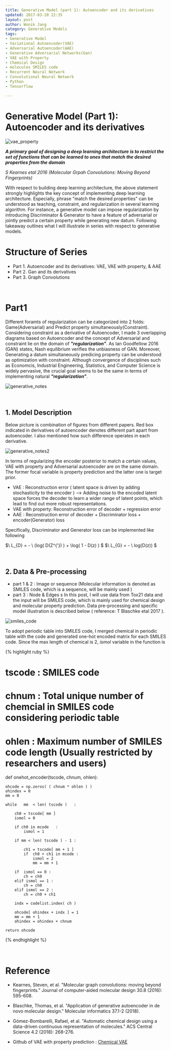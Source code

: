 ```yaml
---
title: Generative Model (part 1): Autoencoder and its derivatives
updated: 2017-03-20 22:35
layout: post
author: Wonik Jang
category: Generative Models
tags:
- Generative Model
- Variational Autoencoder(VAE)
- Adversarial Autoencoder(AAE)
- Generative Adversarial Networks(Gan)
- VAE with Property
- Chemical Design
- molecules SMILES code
- Recurrent Neural Network
- Convolutional Neural Network
- Python
- Tensorflow

---
```


# **Generative Model (Part 1): Autoencoder and its derivatives**

![vae_property](/result_images/vae_property.png  "vae property")

__*A primary goal of designing a deep learning architecture is to restrict the set of functions that can be learned to ones that match the desired properties from the domain*__

*S Kearnes etal 2016 (Molecular Grpah Convolutions: Moving Beyond Fingerprints)*


With respect to building deep learning architecture, the above statement strongly highlights the key concept of implementing deep learning architecture. Especially, phrase "match the desired properties" can be understood as teaching, constraint, and regularization in several learning algorithm. For instance, a generative model can impose regularization by introducing Discriminator & Generator to have a feature of adversarial or jointly predict a certain property while generating new datum. Following takeaway outlines what I will illustrate in series with respect to generative models.

# **Structure of Series**
- Part 1. Autoencoder and its derivatives: VAE, VAE with property, & AAE
- Part 2. Gan and its derivatives
- Part 3. Graph Convolutions

<br/>

# **Part1**

Different foramts of regularization can be categorized into 2 folds: Game(Adversarial) and Predict property simultaneously(Constraint). Considering constraint as a derivative of Autoencoder, I made 3 overlapping diagrams based on Autoencoder and the concept of Adversarial and constraint lie on the domain of __*"regularization"*__.
As Ian Goodfellow 2016 (GAN) states, Nash equilibrium verifies the unbiasness of GAN. Moreover, Generating a datum simultaneously predicing property can be understood as optimization with constraint. Although convergence of disciplines such as Economcis, Industrial Engineering, Statistics, and Computer Science is widely pervasive, the crucial goal seems to be the same in terms of implementing natural __*"regularization"*__.    



![generative_notes](/result_images/generative_notes.png  "generative notes")

<br/>


## **1. Model Description**

Below picture is combination of figures from different papers. Red box indicated in derivatives of autoencoder denotes different part apart from autoencoder. I also mentioned how such difference operates in each derivative.

![generative_notes2](/result_images/generative_notes2.png  "generative notes2")

In terms of regularizing the encoder posterior to match a certain values, VAE with property and Adversarial autoencoder are on the same domain. The former focal variable is property prediction and the latter one is target prior.

- VAE              : Reconstruction error
                    ( latent space is driven by adding stochasticity to the   encoder ) --> Adding noise to the encoded latent space forces the decoder to learn a wider range of latent points, which lead to find out more robust representations.
- VAE with property: Reconstruction error of decoder + regression error
- AAE              : Reconstruction error of decoder + Discriminator loss + encoder(Generator) loss

Specifically, Discriminator and Generator loss can be implemented like following



  $\ L_{D} = - \ (log( D(Z^{'}) ) + \log( 1 - D(z) ) $
  $\ L_{G} = - \ log(D(z)) $



<br/>

## **2. Data & Pre-processing**

 - part 1 & 2 : Image or sequence (Molecular information is denoted as SMILES code, which is a sequence, will be mainly used )
 - part   3   : Node & Edges
s
In this post, I will use data from Tox21 data and the input will be SMILES code, which is mainly used for chemical design and molecular property prediction. Data pre-processing and specific model illustration is described below ( reference: T Blaschke etal 2017 ).

![smiles_code](/result_images/smiles_code.png  "smiles code")


To adopt periodic table into SMILES code, I merged chemical in periodic table with the code and generated one-hot encoded matrix for each SMILES code. Since the max length of chemical is 2, *ismol* variable in the function is

{% highlight ruby %}

# tscode : SMILES code
# chnum  : Total unique number of chemcial in SMILES code considering periodic table
# ohlen  : Maximum number of SMILES code length (Usually restricted by researchers and users)

def onehot_encoder(tscode, chnum, ohlen):

    ohcode = np.zeros( ( chnum * ohlen ) )
    ohindex = 0                    
    mm = 0

    while   mm  < len( tscode )   :

        ch0 = tscode[ mm ]
        ismol = 0

        if ch0 in mcode   :
            ismol = 1

        if mm < len( tscode ) - 1 :

            ch1 = tscode[ mm + 1 ]
            if  ch0 + ch1 in mcode :
                ismol = 2
                mm = mm + 1

        if  ismol == 0 :
            ch = ch0
        elif ismol == 1 :
            ch = ch0
        elif ismol == 2 :
            ch = ch0 + ch1

        indx = codelist.index( ch )

        ohcode[ ohindex + indx ] = 1     
        mm = mm + 1         
        ohindex = ohindex + chnum

    return ohcode

{% endhighlight %}

<br/>

# **Reference**

- Kearnes, Steven, et al. "Molecular graph convolutions: moving beyond fingerprints." Journal of computer-aided molecular design 30.8 (2016): 595-608.

- Blaschke, Thomas, et al. "Application of generative autoencoder in de novo molecular design." Molecular informatics 37.1-2 (2018).

- Gómez-Bombarelli, Rafael, et al. "Automatic chemical design using a data-driven continuous representation of molecules." ACS Central Science 4.2 (2018): 268-276.

- Github of VAE with property prediction : [Chemical VAE][Chemical_VAE]

[Chemical_VAE]:https://github.com/aspuru-guzik-group/chemical_vae
